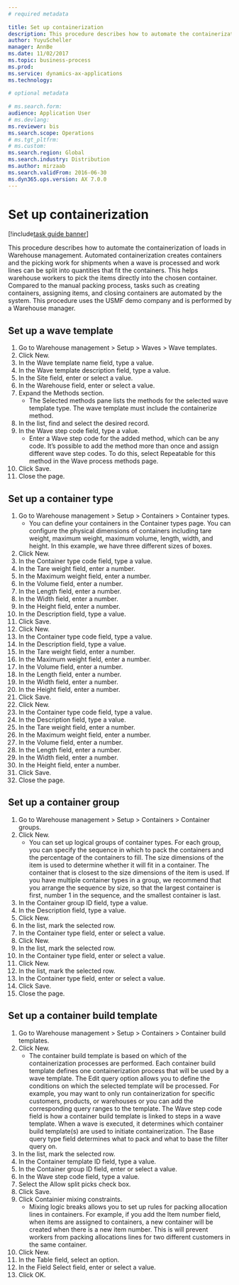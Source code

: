 ```yaml
--- 
# required metadata 
 
title: Set up containerization
description: This procedure describes how to automate the containerization of loads in Warehouse management. 
author: YuyuScheller
manager: AnnBe 
ms.date: 11/02/2017
ms.topic: business-process 
ms.prod:  
ms.service: dynamics-ax-applications 
ms.technology:  
 
# optional metadata 
 
# ms.search.form:   
audience: Application User 
# ms.devlang:  
ms.reviewer: bis
ms.search.scope: Operations 
# ms.tgt_pltfrm:  
# ms.custom:  
ms.search.region: Global
ms.search.industry: Distribution
ms.author: mirzaab
ms.search.validFrom: 2016-06-30 
ms.dyn365.ops.version: AX 7.0.0 
---
```

# Set up containerization

[!include[task guide banner](../../includes/task-guide-banner.md)]

This procedure describes how to automate the containerization of loads in Warehouse management. Automated containerization creates containers and the picking work for shipments when a wave is processed and work lines can be split into quantities that fit the containers. This helps warehouse workers to pick the items directly into the chosen container. Compared to the manual packing process, tasks such as creating containers, assigning items, and closing containers are automated by the system. This procedure uses the USMF demo company and is performed by a Warehouse manager.


## Set up a wave template
1. Go to Warehouse management > Setup > Waves > Wave templates.
2. Click New.
3. In the Wave template name field, type a value.
4. In the Wave template description field, type a value.
5. In the Site field, enter or select a value.
6. In the Warehouse field, enter or select a value.
7. Expand the Methods section.
    * The Selected methods pane lists the methods for the selected wave template type. The wave template must include the containerize method.  
8. In the list, find and select the desired record.
9. In the Wave step code field, type a value.
    * Enter a Wave step code for the added method, which can be any code. It’s possible to add the method more than once and assign different wave step codes. To do this, select Repeatable for this method in the Wave process methods page.  
10. Click Save.
11. Close the page.

## Set up a container type
1. Go to Warehouse management > Setup > Containers > Container types.
    * You can define your containers in the Container types page. You can configure the physical dimensions of containers including tare weight, maximum weight, maximum volume, length, width, and height. In this example, we have three different sizes of boxes.  
2. Click New.
3. In the Container type code field, type a value.
4. In the Tare weight field, enter a number.
5. In the Maximum weight field, enter a number.
6. In the Volume field, enter a number.
7. In the Length field, enter a number.
8. In the Width field, enter a number.
9. In the Height field, enter a number.
10. In the Description field, type a value.
11. Click Save.
12. Click New.
13. In the Container type code field, type a value.
14. In the Description field, type a value.
15. In the Tare weight field, enter a number.
16. In the Maximum weight field, enter a number.
17. In the Volume field, enter a number.
18. In the Length field, enter a number.
19. In the Width field, enter a number.
20. In the Height field, enter a number.
21. Click Save.
22. Click New.
23. In the Container type code field, type a value.
24. In the Description field, type a value.
25. In the Tare weight field, enter a number.
26. In the Maximum weight field, enter a number.
27. In the Volume field, enter a number.
28. In the Length field, enter a number.
29. In the Width field, enter a number.
30. In the Height field, enter a number.
31. Click Save.
32. Close the page.

## Set up a container group
1. Go to Warehouse management > Setup > Containers > Container groups.
2. Click New.
    * You can set up logical groups of container types. For each group, you can specify the sequence in which to pack the containers and the percentage of the containers to fill. The size dimensions of the item is used to determine whether it will fit in a container. The container that is closest to the size dimensions of the item is used. If you have multiple container types in a group, we recommend that you arrange the sequence by size, so that the largest container is first, number 1 in the sequence, and the smallest container is last.    
3. In the Container group ID field, type a value.
4. In the Description field, type a value.
5. Click New.
6. In the list, mark the selected row.
7. In the Container type field, enter or select a value.
8. Click New.
9. In the list, mark the selected row.
10. In the Container type field, enter or select a value.
11. Click New.
12. In the list, mark the selected row.
13. In the Container type field, enter or select a value.
14. Click Save.
15. Close the page.

## Set up a container build template
1. Go to Warehouse management > Setup > Containers > Container build templates.
2. Click New.
    * The container build template is based on which of the containerization processes are performed. Each container build template defines one containerization process that will be used by a wave template. The Edit query option allows you to define the conditions on which the selected template will be processed. For example, you may want to only run containerization for specific customers, products, or warehouses or you can add the corresponding query ranges to the template. The Wave step code field is how a container build template is linked to steps in a wave template. When a wave is executed, it determines which container build template(s) are used to initiate containerization. The Base query type field determines what to pack and what to base the filter query on.  
3. In the list, mark the selected row.
4. In the Container template ID field, type a value.
5. In the Container group ID field, enter or select a value.
6. In the Wave step code field, type a value.
7. Select the Allow split picks check box.
8. Click Save.
9. Click Containier mixing constraints.
    * Mixing logic breaks allows you to set up rules for packing allocation lines in containers. For example, if you add the Item number field, when items are assigned to containers, a new container will be created when there is a new item number. This is will prevent workers from packing allocations lines for two different customers in the same container.  
10. Click New.
11. In the Table field, select an option.
12. In the Field Select field, enter or select a value.
13. Click OK.

